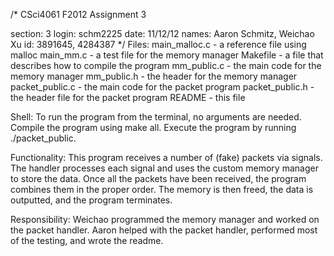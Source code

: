 /* CSci4061 F2012 Assignment 3

section: 3
login: schm2225
date: 11/12/12
names: Aaron Schmitz, Weichao Xu
id: 3891645, 4284387 */
Files: main_malloc.c - a reference file using malloc main_mm.c - a test file for the memory manager Makefile - a file that describes how to compile the program mm_public.c - the main code for the memory manager mm_public.h - the header for the memory manager packet_public.c - the main code for the packet program packet_public.h - the header file for the packet program README - this file

Shell: To run the program from the terminal, no arguments are needed. Compile the program using make all. Execute the program by running ./packet_public.

Functionality: This program receives a number of (fake) packets via signals. The handler processes each signal and uses the custom memory manager to store the data. Once all the packets have been received, the program combines them in the proper order. The memory is then freed, the data is outputted, and the program terminates.

Responsibility: Weichao programmed the memory manager and worked on the packet handler. Aaron helped with the packet handler, performed most of the testing, and wrote the readme.
